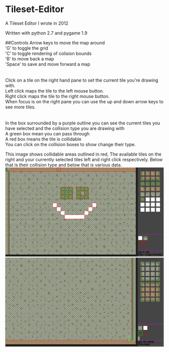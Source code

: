 # Tileset-Editor
A Tileset Editor I wrote in 2012

Written with python 2.7 and pygame 1.9

##Controls
  Arrow keys to move the map around <br />
  'G' to toggle the grid <br />
  'C' to toggle rendering of colision bounds <br />
  'B' to move back a map <br />
  'Space' to save and move forward a map <br />
  <br />
  <br />
  Click on a tile on the right hand pane to set the current tile you're drawing with. <br />
  Left click maps the tile to the left mouse button. <br />
  Right click maps the tile to the right mouse button. <br />
  When focus is on the right pane you can use the up and down arrow keys to see more tiles. <br />
  <br />
  <br /> 
  In the box surrounded by a purple outline you can see the current tiles you have selected and the collision type you are drawing with<br />
  A green box mean you can pass through <br />
  A red box means the tile is collidable <br />
  You can click on the collision boxes to show change their type.
  
  This image shows collidable areas outlined in red, The available tiles on the right and your currently selected tiles left and right click respectively. Below that is their collision type and below that is various data.
  ![alt text](ScreenShots/img1.png)
  ![alt text](ScreenShots/img2.png)
